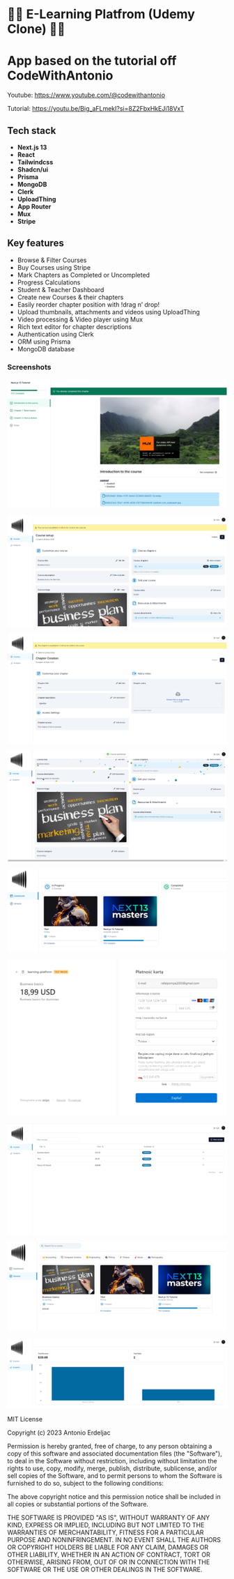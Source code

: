 
# 👨‍💻  E-Learning Platfrom (Udemy Clone) 👨‍💻

# App based on the tutorial off CodeWithAntonio

Youtube: https://www.youtube.com/@codewithantonio

Tutorial: https://youtu.be/Big_aFLmekI?si=8Z2FbxHkEJi18VxT

## Tech stack

- **Next.js 13**
- **React**
- **Tailwindcss**
- **Shadcn/ui**
- **Prisma**
- **MongoDB**
- **Clerk**
- **UploadThing**
- **App Router**
- **Mux**
- **Stripe**

## Key features

- Browse & Filter Courses
- Buy Courses using Stripe
- Mark Chapters as Completed or Uncompleted
- Progress Calculations
- Student & Teacher Dashboard
- Create new Courses & their chapters
- Easily reorder chapter position with !drag n’ drop!
- Upload thumbnails, attachments and videos using UploadThing
- Video processing & Video player using Mux
- Rich text editor for chapter descriptions
- Authentication using Clerk
- ORM using Prisma
- MongoDB database

### Screenshots

![App Screenshot](https://raw.githubusercontent.com/RiP3rQ/Learning-Platform-NextJS/main/screenshots/1.PNG)

![App Screenshot](https://raw.githubusercontent.com/RiP3rQ/Learning-Platform-NextJS/main/screenshots/2.PNG)

![App Screenshot](https://raw.githubusercontent.com/RiP3rQ/Learning-Platform-NextJS/main/screenshots/3.PNG)

![App Screenshot](https://raw.githubusercontent.com/RiP3rQ/Learning-Platform-NextJS/main/screenshots/4.PNG)

![App Screenshot](https://raw.githubusercontent.com/RiP3rQ/Learning-Platform-NextJS/main/screenshots/5.PNG)

![App Screenshot](https://raw.githubusercontent.com/RiP3rQ/Learning-Platform-NextJS/main/screenshots/6.PNG)

![App Screenshot](https://raw.githubusercontent.com/RiP3rQ/Learning-Platform-NextJS/main/screenshots/7.PNG)

![App Screenshot](https://raw.githubusercontent.com/RiP3rQ/Learning-Platform-NextJS/main/screenshots/8.PNG)

![App Screenshot](https://raw.githubusercontent.com/RiP3rQ/Learning-Platform-NextJS/main/screenshots/9.PNG)





MIT License

Copyright (c) 2023 Antonio Erdeljac

Permission is hereby granted, free of charge, to any person obtaining a copy
of this software and associated documentation files (the "Software"), to deal
in the Software without restriction, including without limitation the rights
to use, copy, modify, merge, publish, distribute, sublicense, and/or sell
copies of the Software, and to permit persons to whom the Software is
furnished to do so, subject to the following conditions:

The above copyright notice and this permission notice shall be included in all
copies or substantial portions of the Software.

THE SOFTWARE IS PROVIDED "AS IS", WITHOUT WARRANTY OF ANY KIND, EXPRESS OR
IMPLIED, INCLUDING BUT NOT LIMITED TO THE WARRANTIES OF MERCHANTABILITY,
FITNESS FOR A PARTICULAR PURPOSE AND NONINFRINGEMENT. IN NO EVENT SHALL THE
AUTHORS OR COPYRIGHT HOLDERS BE LIABLE FOR ANY CLAIM, DAMAGES OR OTHER
LIABILITY, WHETHER IN AN ACTION OF CONTRACT, TORT OR OTHERWISE, ARISING FROM,
OUT OF OR IN CONNECTION WITH THE SOFTWARE OR THE USE OR OTHER DEALINGS IN THE
SOFTWARE.

